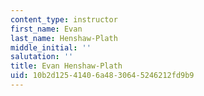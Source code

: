 ```yaml
---
content_type: instructor
first_name: Evan
last_name: Henshaw-Plath
middle_initial: ''
salutation: ''
title: Evan Henshaw-Plath
uid: 10b2d125-4140-6a48-3064-5246212fd9b9
---
```

